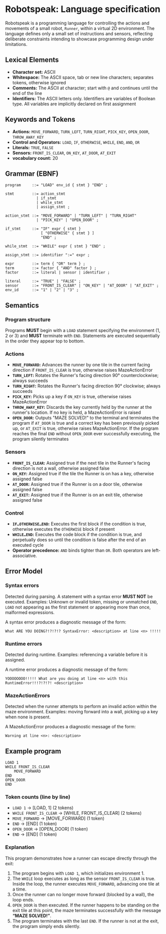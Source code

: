 # Robotspeak: Language specification

Robotspeak is a programming language for controlling the actions and movements of a small robot, `Runner`, within a virtual 2D environment. The language defines only a small set of instructions and sensors, reflecting deliberate constraints intending to showcase programming design under limitations.

## Lexical Elements

- **Character set:** ASCII
- **Whitespace:** The ASCII space, tab or new line characters; separates tokens, otherwise ignored
- **Comments:** The ASCII at character; start with `@` and continues until the end of the line
- **Identifiers:** The ASCII letters only. Identifiers are variables of Boolean type. All variables are implicitly declared on first assignment

## Keywords and Tokens

- **Actions:** `MOVE_FORWARD`, `TURN_LEFT`, `TURN_RIGHT`, `PICK_KEY`, `OPEN_DOOR`, `THROW_AWAY_KEY`
- **Control and Operators:** `LOAD`, `IF`, `OTHERWISE`, `WHILE`, `END`, `AND`, `OR`
- **Literals:** `TRUE`, `FALSE`
- **Sensors:** `FRONT_IS_CLEAR`, `ON_KEY`, `AT_DOOR`, `AT_EXIT`
- **vocabulary count:** 20


## Grammar (EBNF)

```ebnf
program     ::= "LOAD" env_id { stmt } "END" ;

stmt        ::= action_stmt
              | if_stmt
              | while_stmt
              | assign_stmt ;

action_stmt ::= "MOVE_FORWARD" | "TURN_LEFT" | "TURN_RIGHT"
              | "PICK_KEY" | "OPEN_DOOR" ;

if_stmt     ::= "IF" expr { stmt }
                [ "OTHERWISE" { stmt } ]
                "END" ;

while_stmt  ::= "WHILE" expr { stmt } "END" ;

assign_stmt ::= identifier ":=" expr ;

expr        ::= term { "OR" term } ;
term        ::= factor { "AND" factor } ;
factor      ::= literal | sensor | identifier ;

literal     ::= "TRUE" | "FALSE" ;
sensor      ::= "FRONT_IS_CLEAR" | "ON_KEY" | "AT_DOOR" | "AT_EXIT" ;
env_id      ::= "1" | "2" | "3" ;
```

## Semantics

### Program structure

Programs **MUST** begin with a `LOAD` statement specifying the environment (1, 2 or 3) and **MUST** terminate with `END`. Statements are executed sequentially in the order they appear top to bottom.

### Actions

- **`MOVE_FORWARD`:** Advances the runner by one tile in the current facing direction if `FRONT_IS_CLEAR` is true, otherwise raises MazeActionError
- **`TURN_LEFT`:** Rotates the Runner's facing direction 90° counterclockwise; always succeeds
- **`TURN_RIGHT`:** Rotates the Runner's facing direction 90° clockwise; always succeeds
- **`PICK_KEY`:** Picks up a key if `ON_KEY` is true, otherwise raises MazeActionError
- **`THROW_AWAY_KEY`:** Discards the key currently held by the runner at the runner's location. If no key is held, a MazeActionError is raised
- **`OPEN_DOOR`:** Outputs "MAZE SOLVED!" to the terminal and terminates the program if `AT_DOOR` is true and a correct key has been previously picked up, or `AT_EXIT` is true, otherwise raises MazeActionError. If the program reaches the final `END` without `OPEN_DOOR` ever successfully executing, the program silently terminates

### Sensors

- **`FRONT_IS_CLEAR`:** Assigned true if the next tile in the Runner's facing direction is not a wall, otherwise assigned false
- **`ON_KEY`:** Assigned true if the tile the Runner is on has a key, otherwise assigned false
- **`AT_DOOR`:** Assigned true if the Runner is on a door tile, otherwise assigned false
- **`AT_EXIT`:** Assigned true if the Runner is on an exit tile, otherwise assigned false

### Control

- **`IF…OTHERWISE…END`:** Executes the first block if the condition is true, otherwise executes the `OTHERWISE` block if present
- **`WHILE…END`:** Executes the code block if the condition is true, and perpetually does so until the condition is false after the end of an executed cycle
- **Operator precedence:** `AND` binds tighter than `OR`. Both operators are left-associative.

## Error Model

### Syntax errors

Detected during parsing. A statement with a syntax error **MUST NOT** be executed. Examples: Unknown or invalid token, missing or unmatched `END`, `LOAD` not appearing as the first statement or appearing more than once, malformed expressions.

A syntax error produces a diagnostic message of the form:
```
What ARE YOU DOING?!?!?!? SyntaxError: <description> at line <n> !!!!!
```

### Runtime errors

Detected during runtime. Examples: referencing a variable before it is assigned.

A runtime error produces a diagnostic message of the form:
```
YOOOOOOOO!!!!! What are you doing at line <n> with this RuntimeError!!!?!?!?! <description>
```

### MazeActionErrors

Detected when the runner attempts to perform an invalid action within the maze environment. Examples: moving forward into a wall, picking up a key when none is present.

A MazeActionError produces a diagnostic message of the form:
```
Warning at line <n>: <description>
```

## Example program
```robotspeak
LOAD 1
WHILE FRONT_IS_CLEAR
    MOVE_FORWARD
END
OPEN_DOOR
END
```
### Token counts (line by line)
- `LOAD 1` → [LOAD, 1] (2 tokens)  
- `WHILE FRONT_IS_CLEAR` → [WHILE, FRONT_IS_CLEAR] (2 tokens)  
- `MOVE_FORWARD` → [MOVE_FORWARD] (1 token)  
- `END` → [END] (1 token)  
- `OPEN_DOOR` → [OPEN_DOOR] (1 token)  
- `END` → [END] (1 token)  

### Explanation
This program demonstrates how a runner can escape directly through the exit:

1. The program begins with `LOAD 1`, which initializes environment 1.  
2. The `WHILE` loop executes as long as the sensor `FRONT_IS_CLEAR` is true. Inside the loop, the runner executes `MOVE_FORWARD`, advancing one tile at a time.  
3. Once the runner can no longer move forward (blocked by a wall), the loop ends.  
4. `OPEN_DOOR` is then executed. If the runner happens to be standing on the exit tile at this point, the maze terminates successfully with the message **“MAZE SOLVED!”**.  
5. The program terminates with the last `END`. If the runner is not at the exit, the program simply ends silently.